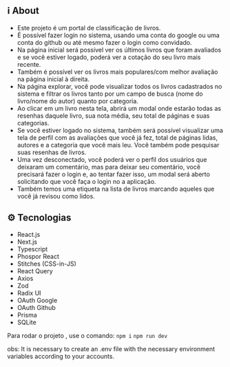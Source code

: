 ## ℹ️ About

- Este projeto é um portal de classificação de livros.
- É possível fazer login no sistema, usando uma conta do google ou uma conta do github ou até mesmo fazer o login como convidado.
- Na página inicial será possível ver os últimos livros que foram avaliados e se você estiver logado, poderá ver a cotação do seu livro mais recente.
- Também é possível ver os livros mais populares/com melhor avaliação na página inicial à direita.
- Na página explorar, você pode visualizar todos os livros cadastrados no sistema e filtrar os livros tanto por um campo de busca (nome do livro/nome do autor) quanto por categoria.
- Ao clicar em um livro nesta tela, abrirá um modal onde estarão todas as resenhas daquele livro, sua nota média, seu total de páginas e suas categorias.
- Se você estiver logado no sistema, também será possível visualizar uma tela de perfil com as avaliações que você já fez, total de páginas lidas, autores e a categoria que você mais leu. Você também pode pesquisar suas resenhas de livros.
- Uma vez desconectado, você poderá ver o perfil dos usuários que deixaram um comentário, mas para deixar seu comentário, você precisará fazer o login e, ao tentar fazer isso, um modal será aberto solicitando que você faça o login no a aplicação.
- Também temos uma etiqueta na lista de livros marcando aqueles que você já revisou como lidos.

## ⚙️ Tecnologias
- React.js
- Next.js
- Typescript
- Phospor React
- Stitches (CSS-in-JS)
- React Query
- Axios
- Zod
- Radix UI
- OAuth Google
- OAuth Github
- Prisma
- SQLite

Para rodar o projeto , use o comando:
```npm i```
```npm run dev```

obs: It is necessary to create an .env file with the necessary environment variables according to your accounts.



